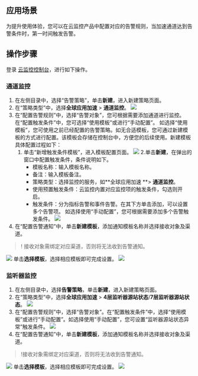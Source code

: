 ## 应用场景

为提升使用体验，您可以在云监控产品中配置对应的告警规则，当加速通道达到告警条件时，第一时间触发告警。

## 操作步骤

登录 [云监控控制台](https://console.cloud.tencent.com/monitor/overview)，进行如下操作。

### 通道监控

1. 在左侧目录中，选择“告警策略”，单击**新建**，进入新建策略页面。
2. 在“策略类型”中，选择**全球应用加速** > **通道监控**。
![](https://main.qcloudimg.com/raw/136884ab152292b9c50419d67da81e1c.png)
3. 在“配置告警规则”中，选择“告警对象”，您可根据需要添加通道进行监控。
   在“配置触发条件”中，您可选择“使用模板”或进行“手动配置”。
   如选择“使用模板”，您可使用之前已经配置的告警策略。如无合适模板，您可通过新建模板的方式进行配置。该模板会存储在控制台中，方便您的后续使用。新建模板具体配置过程如下：
	1. 单击“新增触发条件模板”，进入模板配置页面。
![](https://main.qcloudimg.com/raw/c8878869a5bb90d32390efdc442a77a4.png)
	2.单击**新建**，在弹出的窗口中配置触发条件，条件说明如下。
		- 模板名称：输入模板名称。
		-	备注：输入模板备注。
		-	策略类型：选择监控的服务，如**全球应用加速 **> **通道监控**。
		-	使用预置触发条件：云监控内置对应监控项的触发条件，勾选则开启。
		-	触发条件：分为指标告警和事件告警。在其下方单击添加，可以设置多个告警项。
	如选择使用“手动配置”，您可根据需要添加多个告警触发条件。
![](https://main.qcloudimg.com/raw/cc82f5683ed8734bf8e88a4a4f7bc9cc.png)
4. 在“配置告警通知”中，单击**新建模板**，添加通知模板名称并选择接收对象及渠道。
>! 接收对象需绑定对应渠道，否则将无法收到告警通知。
>
![](https://main.qcloudimg.com/raw/b52e7e8e5752b0f8f96cb8bcc7e62ca3.png)
单击**选择模板**，选择相应模板即可完成设置。
![](https://main.qcloudimg.com/raw/ed42039a21a0feeba62db95292267ed2.png)

### 监听器监控

1. 在左侧目录中，选择**告警策略**，单击**新建**，进入新建策略页面。
2. 在“策略类型”中，选择**全球应用加速** > **4层监听器源站状态**/**7层监听器源站状态**。
![](https://main.qcloudimg.com/raw/379600b381482eabcb3f186809303fbf.png)
3. 在“配置告警规则”中，选择“告警对象”。在“配置触发条件”中，选择“使用模板”或进行“手动配置”。如选择使用“手动配置”，您可设置“监听器源站状态异常”触发条件。
![](https://main.qcloudimg.com/raw/384c56254242028b7b80daf91f9687b2.png)
4. 在“配置告警通知”中，单击**新建模板**，添加通知模板名称并选择接收对象及渠道。
>!接收对象需绑定对应渠道，否则将无法收到告警通知。
>
![](https://main.qcloudimg.com/raw/73319e34c48f3863bb9ce906400cf0db.png)
单击**选择模板**，选择相应模板即可完成设置。
![](https://main.qcloudimg.com/raw/3127f8df638485a89ab4a864f85e30b4.png)
